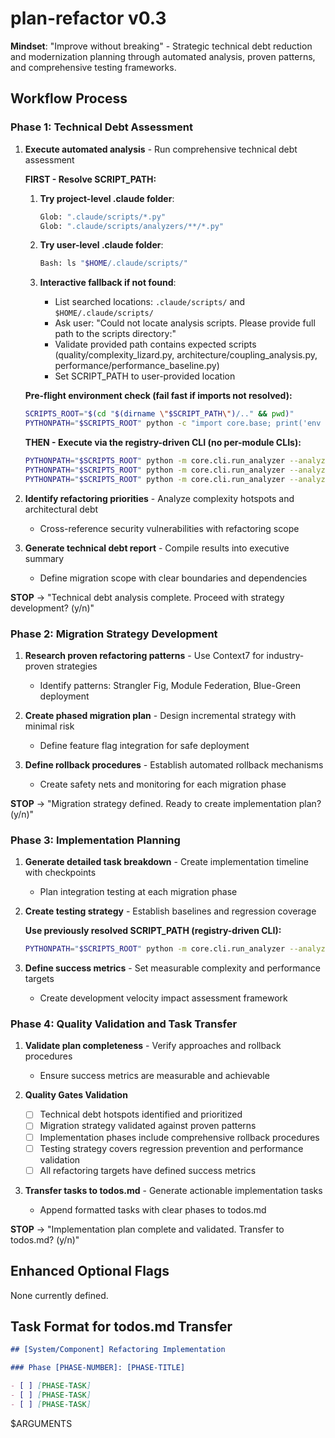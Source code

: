 # plan-refactor v0.3

**Mindset**: "Improve without breaking" - Strategic technical debt reduction and modernization planning through automated analysis, proven patterns, and comprehensive testing frameworks.

## Workflow Process

### Phase 1: Technical Debt Assessment

1. **Execute automated analysis** - Run comprehensive technical debt assessment

   **FIRST - Resolve SCRIPT_PATH:**

   1. **Try project-level .claude folder**:

      ```bash
      Glob: ".claude/scripts/*.py"
      Glob: ".claude/scripts/analyzers/**/*.py"
      ```

   2. **Try user-level .claude folder**:

      ```bash
      Bash: ls "$HOME/.claude/scripts/"
      ```

   3. **Interactive fallback if not found**:
      - List searched locations: `.claude/scripts/` and `$HOME/.claude/scripts/`
      - Ask user: "Could not locate analysis scripts. Please provide full path to the scripts directory:"
      - Validate provided path contains expected scripts (quality/complexity_lizard.py, architecture/coupling_analysis.py, performance/performance_baseline.py)
      - Set SCRIPT_PATH to user-provided location

   **Pre-flight environment check (fail fast if imports not resolved):**

   ```bash
   SCRIPTS_ROOT="$(cd "$(dirname \"$SCRIPT_PATH\")/.." && pwd)"
   PYTHONPATH="$SCRIPTS_ROOT" python -c "import core.base; print('env OK')"
   ```

   **THEN - Execute via the registry-driven CLI (no per-module CLIs):**

   ```bash
   PYTHONPATH="$SCRIPTS_ROOT" python -m core.cli.run_analyzer --analyzer quality:lizard --target . --output-format json
   PYTHONPATH="$SCRIPTS_ROOT" python -m core.cli.run_analyzer --analyzer architecture:coupling --target . --output-format json
   PYTHONPATH="$SCRIPTS_ROOT" python -m core.cli.run_analyzer --analyzer performance:baseline --target . --output-format json
   ```

2. **Identify refactoring priorities** - Analyze complexity hotspots and architectural debt

   - Cross-reference security vulnerabilities with refactoring scope

3. **Generate technical debt report** - Compile results into executive summary
   - Define migration scope with clear boundaries and dependencies

**STOP** → "Technical debt analysis complete. Proceed with strategy development? (y/n)"

### Phase 2: Migration Strategy Development

1. **Research proven refactoring patterns** - Use Context7 for industry-proven strategies

   - Identify patterns: Strangler Fig, Module Federation, Blue-Green deployment

2. **Create phased migration plan** - Design incremental strategy with minimal risk

   - Define feature flag integration for safe deployment

3. **Define rollback procedures** - Establish automated rollback mechanisms
   - Create safety nets and monitoring for each migration phase

**STOP** → "Migration strategy defined. Ready to create implementation plan? (y/n)"

### Phase 3: Implementation Planning

1. **Generate detailed task breakdown** - Create implementation timeline with checkpoints

   - Plan integration testing at each migration phase

2. **Create testing strategy** - Establish baselines and regression coverage

   **Use previously resolved SCRIPT_PATH (registry-driven CLI):**

   ```bash
   PYTHONPATH="$SCRIPTS_ROOT" python -m core.cli.run_analyzer --analyzer quality:coverage --target . --output-format json
   ```

3. **Define success metrics** - Set measurable complexity and performance targets
   - Create development velocity impact assessment framework

### Phase 4: Quality Validation and Task Transfer

1. **Validate plan completeness** - Verify approaches and rollback procedures

   - Ensure success metrics are measurable and achievable

2. **Quality Gates Validation**

   - [ ] Technical debt hotspots identified and prioritized
   - [ ] Migration strategy validated against proven patterns
   - [ ] Implementation phases include comprehensive rollback procedures
   - [ ] Testing strategy covers regression prevention and performance validation
   - [ ] All refactoring targets have defined success metrics

3. **Transfer tasks to todos.md** - Generate actionable implementation tasks
   - Append formatted tasks with clear phases to todos.md

**STOP** → "Implementation plan complete and validated. Transfer to todos.md? (y/n)"

## Enhanced Optional Flags

None currently defined.

## Task Format for todos.md Transfer

```markdown
## [System/Component] Refactoring Implementation

### Phase [PHASE-NUMBER]: [PHASE-TITLE]

- [ ] [PHASE-TASK]
- [ ] [PHASE-TASK]
- [ ] [PHASE-TASK]
```

$ARGUMENTS
